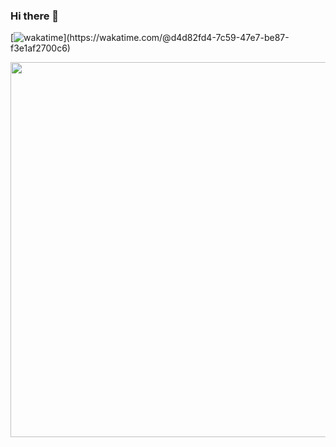 ### Hi there 👋
[![wakatime](https://wakatime.com/badge/user/d4d82fd4-7c59-47e7-be87-f3e1af2700c6.svg?)](https://wakatime.com/@d4d82fd4-7c59-47e7-be87-f3e1af2700c6)

<a href="https://wakatime.com/share/@u1f5a4/c014d88d-37ef-4d63-9ca4-ff04e58e142f.svg" target="_blank"><img src="https://wakatime.com/share/@u1f5a4/c014d88d-37ef-4d63-9ca4-ff04e58e142f.svg" width="600"/></a>

<!--
**u1f5a4/u1f5a4** is a ✨ _special_ ✨ repository because its `README.md` (this file) appears on your GitHub profile.

Here are some ideas to get you started:

- 🔭 I’m currently working on ...
- 🌱 I’m currently learning ...
- 👯 I’m looking to collaborate on ...
- 🤔 I’m looking for help with ...
- 💬 Ask me about ...
- 📫 How to reach me: ...
- 😄 Pronouns: ...
- ⚡ Fun fact: ...
-->
